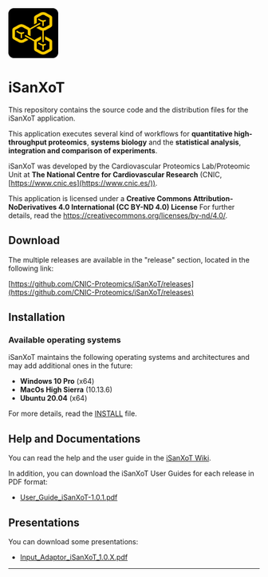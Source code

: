 <img src="app/app/assets/images/isanxot.png" width="100">

# iSanXoT

This repository contains the source code and the distribution files for the iSanXoT application.

This application executes several kind of workflows for **quantitative high-throughput proteomics**, **systems biology** and the **statistical analysis**, **integration and comparison of experiments**.

iSanXoT was developed by the Cardiovascular Proteomics Lab/Proteomic Unit at **The National Centre for Cardiovascular Research** (CNIC, [https://www.cnic.es](https://www.cnic.es/)).

This application is licensed under a **Creative Commons Attribution-NoDerivatives 4.0 International (CC BY-ND 4.0) License**
For further details, read the <a href="https://creativecommons.org/licenses/by-nd/4.0/" target="_blank">https://creativecommons.org/licenses/by-nd/4.0/</a>.


## Download 

The multiple releases are available in the "release" section, located in the following link:

[https://github.com/CNIC-Proteomics/iSanXoT/releases](https://github.com/CNIC-Proteomics/iSanXoT/releases)


## Installation

### Available operating systems

iSanXoT maintains the following operating systems and architectures and may add additional ones in the future:

+ **Windows 10 Pro** (x64)
+ **MacOs High Sierra** (10.13.6)
+ **Ubuntu 20.04** (x64)

For more details, read the <a href="https://github.com/CNIC-Proteomics/iSanXoT/wiki/User-Guide#Installation" target="_blank">INSTALL</a> file.

## Help and Documentations

You can read the help and the user guide in the <a href="https://github.com/CNIC-Proteomics/iSanXoT/wiki" target="_blank">iSanXoT Wiki</a>.

In addition, you can download the iSanXoT User Guides for each release in PDF format:

+ [User_Guide_iSanXoT-1.0.1.pdf](https://github.com/CNIC-Proteomics/iSanXoT/wiki/docs/user_guides/User_Guide_iSanXoT-1.0.1.pdf)

## Presentations

You can download some presentations:

+ [Input_Adaptor_iSanXoT_1.0.X.pdf](https://github.com/CNIC-Proteomics/iSanXoT/wiki/docs/presentations/Input_Adaptor_iSanXoT_1.0.X.pdf)

---

<!-- ### [⇐ Previous](README.md) | [Next ⇒](1-environment.md) -->

